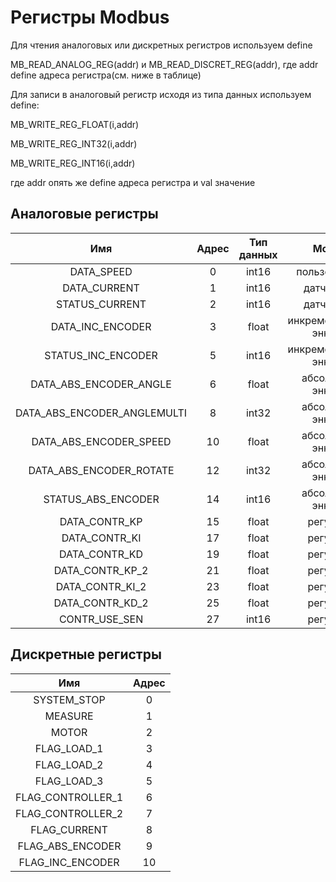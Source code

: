 # Регистры Modbus

 Для чтения аналоговых или дискретных регистров используем define
 
 MB_READ_ANALOG_REG(addr) и MB_READ_DISCRET_REG(addr),
 где addr define адреса регистра(см. ниже в таблице)

 Для записи в аналоговый регистр исходя из типа данных используем define:
 
  MB_WRITE_REG_FLOAT(i,addr)
  
  MB_WRITE_REG_INT32(i,addr)
  
  MB_WRITE_REG_INT16(i,addr)
  
  где addr опять же define адреса регистра и val значение

## Аналоговые регистры

|    Имя 				  | Адрес | Тип данных | Модуль  |
|:----------------------------------------------:|:--------:|:--------------:|:-----------:|
| DATA_SPEED			  |  0  	|    int16	| пользователь?		|
| DATA_CURRENT			  |  1	|    int16	| датчик тока		|
| STATUS_CURRENT	 	  |  2	|    int16	| датчик тока		|
| DATA_INC_ENCODER		  |  3	|    float	|инкрементальный энкодер|
| STATUS_INC_ENCODER		  |  5	|    int16	|инкрементальный энкодер|	
|  DATA_ABS_ENCODER_ANGLE	  |  6	|    float	|абсолютный энкодер	|
|  DATA_ABS_ENCODER_ANGLEMULTI	  |  8	|    int32	|абсолютный энкодер	|
|  DATA_ABS_ENCODER_SPEED	  |  10	|    float	|абсолютный энкодер	|
|  DATA_ABS_ENCODER_ROTATE	  |  12	|    int32	|абсолютный энкодер	|
|  STATUS_ABS_ENCODER		  |  14	|    int16	|абсолютный энкодер	|
|  DATA_CONTR_KP	  	                    |  15	|    float	|регулятор		|
|  DATA_CONTR_KI			  |  17	|    float	|регулятор		|
|  DATA_CONTR_KD		  |  19	|    float	|регулятор		|
|  DATA_CONTR_KP_2		  |  21	|    float	|регулятор		|
|  DATA_CONTR_KI_2		  |  23	|    float	|регулятор		|
|  DATA_CONTR_KD_2		  |  25	|    float	|регулятор		|
|  CONTR_USE_SEN		  |  27	|    int16	|регулятор		|

## Дискретные регистры

|    Имя 				  | Адрес |
|:----------------------------------------------:|:--------:|
| SYSTEM_STOP			|  0  	|
| MEASURE			|  1	|
| MOTOR				|  2	|
| FLAG_LOAD_1			|  3	|
|  FLAG_LOAD_2			|  4	|	
|  FLAG_LOAD_3			|  5	|
|  FLAG_CONTROLLER_1		|  6	|
|  FLAG_CONTROLLER_2		|  7	|
|  FLAG_CURRENT			|  8	|
|  FLAG_ABS_ENCODER		|  9	| 
|  FLAG_INC_ENCODER  	                  |  10	|

